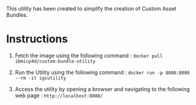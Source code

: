 
This utility has been created to simplify the creation of Custom Asset Bundles.

# Instructions
1. Fetch the image using the following command :
 `docker pull ibmicp4d/custom-bundle-utility`

2. Run the Utility using the following command :
`docker run -p 8080:8080 --rm -it igcutility`

3. Access the utility by opening a browser and navigating to the following web page :
`http://localhost:8080/`
